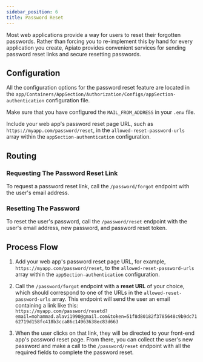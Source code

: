 ```yaml
---
sidebar_position: 6
title: Password Reset
---
```


Most web applications provide a way for users to reset their forgotten passwords.
Rather than forcing you to re-implement this by hand for every application you create,
Apiato provides convenient services for sending password reset links and secure resetting passwords.

## Configuration

All the configuration options for the password reset feature are located in the `app/Containers/AppSection/Authorization/Configs/appSection-authentication` configuration file.

Make sure that you have configured the `MAIL_FROM_ADDRESS` in your `.env` file.

Include your web app's password reset page URL, such as `https://myapp.com/password/reset`,
in the `allowed-reset-password-urls` array within the `appSection-authentication` configuration.

## Routing

### Requesting The Password Reset Link

To request a password reset link, call the `/password/forgot` endpoint with the user's email address.

### Resetting The Password

To reset the user's password, call the `/password/reset` endpoint with the user's email address,
new password, and password reset token.

## Process Flow

1. Add your web app's password reset page URL, for example, `https://myapp.com/password/reset`, to the `allowed-reset-password-urls` array within the `appSection-authentication` configuration.

2. Call the `/password/forgot` endpoint with a **reset URL** of your choice, which should correspond to one of the URLs in the `allowed-reset-password-urls` array. This endpoint will send the user an email containing a link like this:  
   `https://myapp.com/password/resetd?email=mohammad.alavi1990@gmail.com&token=51f8d80182f3785648c9b9dc7162719d158fc418b3cca86c14963638ec83d663`

3. When the user clicks on that link, they will be directed to your front-end app's password reset page. From there, you can collect the user's new password and make a call to the `/password/reset` endpoint with all the required fields to complete the password reset.
